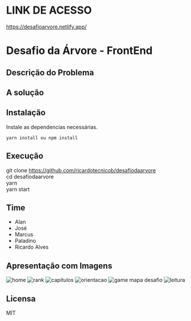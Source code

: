 <p align="center">
<a href="#" alt="Desafio da Árvore">
  </a></p>

# LINK DE ACESSO

https://desafioarvore.netlify.app/

# Desafio da Árvore - FrontEnd


## Descrição do Problema



## A solução



## Instalação

Instale as dependencias necessárias.
```console
yarn install ou npm install
```

## Execução

git clone https://github.com/ricardotecnicob/desafiodaarvore <br />
cd desafiodaarvore <br />
yarn <br />
yarn start <br />


## Time

- Alan
- José
- Marcus
- Paladino
- Ricardo Alves

## Apresentação com Imagens

![home](https://user-images.githubusercontent.com/27907602/86539147-cf61f580-bed0-11ea-845b-e2ad251920d0.jpg)
![rank](https://user-images.githubusercontent.com/27907602/86539159-db4db780-bed0-11ea-872e-713050bb1405.jpg)
![capitulos](https://user-images.githubusercontent.com/27907602/86539166-e6084c80-bed0-11ea-91ca-6511ccae28eb.jpg)
![orientacao](https://user-images.githubusercontent.com/27907602/86539179-ec96c400-bed0-11ea-9c61-c7f5bc3949f1.png)
![game mapa desafio](https://user-images.githubusercontent.com/27907602/86539180-ef91b480-bed0-11ea-87bd-12ce3a1ac7f1.png)
![leitura](https://user-images.githubusercontent.com/27907602/86539182-f1f40e80-bed0-11ea-9561-bf492e147177.png)

## Licensa

MIT

